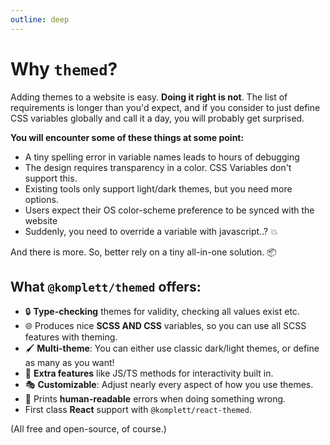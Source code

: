 ```yaml
---
outline: deep
---
```


<script setup>
  import ReactLogo from '../.vitepress/theme/components/ReactLogo.vue'
</script>


# Why `themed`?

Adding themes to a website is easy. **Doing it right is not**. The list of requirements is longer than you'd expect, and if you consider to just define CSS variables globally and call it a day, you will probably get surprised.

**You will encounter some of these things at some point:**

- A tiny spelling error in variable names leads to hours of debugging
- The design requires transparency in a color. CSS Variables don't support this.
- Existing tools only support light/dark themes, but you need more options.
- Users expect their OS color-scheme preference to be synced with the website
- Suddenly, you need to override a variable with javascript..? :boom:

And there is more. So, better rely on a tiny all-in-one solution. 📦

## What `@komplett/themed` offers:

- 🔒 **Type-checking** themes for validity, checking all values exist etc.
- 🌐 Produces nice **SCSS AND CSS** variables, so you can use all SCSS features with theming.
- 🖌 **Multi-theme**: You can either use classic dark/light themes, or define as many as you want!
- 🚀 **Extra features** like JS/TS methods for interactivity built in.
- 🎭 **Customizable**: Adjust nearly every aspect of how you use themes.
- 🌈 Prints **human-readable** errors when doing something wrong.
- <ReactLogo /> First class **React** support with `@komplett/react-themed`.

(All free and open-source, of course.)